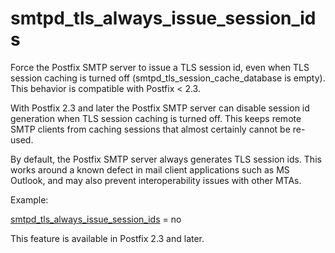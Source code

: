 # smtpd_tls_always_issue_session_ids 

 Force the Postfix SMTP server to issue a TLS session id, even
when TLS session caching is turned off (smtpd_tls_session_cache_database
is empty). This behavior is compatible with Postfix &lt; 2.3. 

 With Postfix 2.3 and later the Postfix SMTP server can disable
session id generation when TLS session caching is turned off. This
keeps remote SMTP clients from caching sessions that almost certainly cannot
be re-used.  

 By default, the Postfix SMTP server always generates TLS session
ids. This works around a known defect in mail client applications
such as MS Outlook, and may also prevent interoperability issues
with other MTAs. 

 Example: 


<a href="postconf.5.html#smtpd_tls_always_issue_session_ids">smtpd_tls_always_issue_session_ids</a> = no


 This feature is available in Postfix 2.3 and later. 


